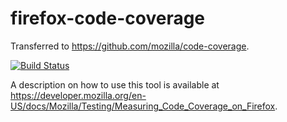 # firefox-code-coverage

Transferred to https://github.com/mozilla/code-coverage.

[![Build Status](https://travis-ci.org/marco-c/firefox-code-coverage.svg?branch=master)](https://travis-ci.org/marco-c/firefox-code-coverage)

A description on how to use this tool is available at https://developer.mozilla.org/en-US/docs/Mozilla/Testing/Measuring_Code_Coverage_on_Firefox.
